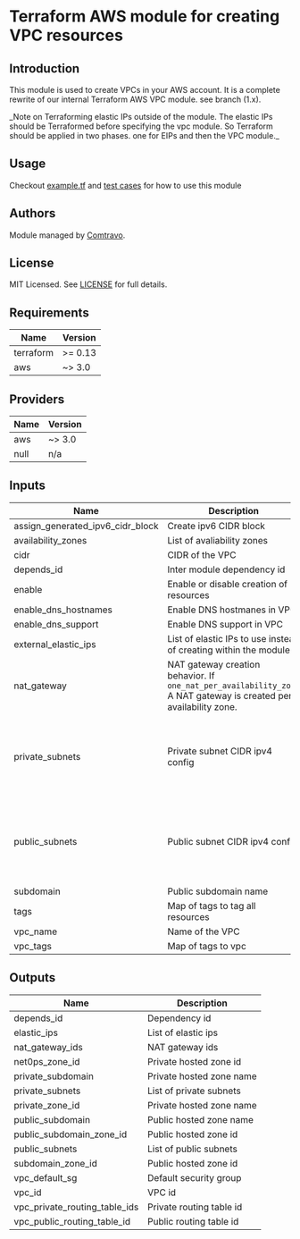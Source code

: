 # Terraform AWS module for creating VPC resources

## Introduction

This module is used to create VPCs in your AWS account. It is a complete rewrite of our internal Terraform AWS VPC module. see branch (1.x).

\_Note on Terraforming elastic IPs outside of the module. The elastic IPs should be Terraformed before specifying the vpc module. So Terraform should be applied in two phases. one for EIPs and then the VPC module.\_

## Usage  
Checkout [example.tf](./examples/example.tf) and [test cases](./test) for how to use this module

## Authors

Module managed by [Comtravo](https://github.com/comtravo).

## License

MIT Licensed. See [LICENSE](LICENSE) for full details.

## Requirements

| Name | Version |
|------|---------|
| terraform | >= 0.13 |
| aws | ~> 3.0 |

## Providers

| Name | Version |
|------|---------|
| aws | ~> 3.0 |
| null | n/a |

## Inputs

| Name | Description | Type | Default | Required |
|------|-------------|------|---------|:--------:|
| assign\_generated\_ipv6\_cidr\_block | Create ipv6 CIDR block | `bool` | `true` | no |
| availability\_zones | List of avaliability zones | `list(string)` | n/a | yes |
| cidr | CIDR of the VPC | `string` | n/a | yes |
| depends\_id | Inter module dependency id | `string` | `""` | no |
| enable | Enable or disable creation of resources | `bool` | `true` | no |
| enable\_dns\_hostnames | Enable DNS hostmanes in VPC | `bool` | `true` | no |
| enable\_dns\_support | Enable DNS support in VPC | `bool` | `true` | no |
| external\_elastic\_ips | List of elastic IPs to use instead of creating within the module | `list(string)` | `[]` | no |
| nat\_gateway | NAT gateway creation behavior. If `one_nat_per_availability_zone` A NAT gateway is created per availability zone. | <pre>object({<br>    behavior = string<br>  })</pre> | <pre>{<br>  "behavior": "one_nat_per_vpc"<br>}</pre> | no |
| private\_subnets | Private subnet CIDR ipv4 config | <pre>object({<br>    number_of_subnets = number<br>    newbits           = number<br>    netnum_offset     = number<br>    tags              = map(string)<br>  })</pre> | <pre>{<br>  "netnum_offset": 0,<br>  "newbits": 8,<br>  "number_of_subnets": 3,<br>  "tags": {}<br>}</pre> | no |
| public\_subnets | Public subnet CIDR ipv4 config | <pre>object({<br>    number_of_subnets = number<br>    newbits           = number<br>    netnum_offset     = number<br>    tags              = map(string)<br>  })</pre> | <pre>{<br>  "netnum_offset": 100,<br>  "newbits": 8,<br>  "number_of_subnets": 3,<br>  "tags": {}<br>}</pre> | no |
| subdomain | Public subdomain name | `string` | `""` | no |
| tags | Map of tags to tag all resources | `map(string)` | `{}` | no |
| vpc\_name | Name of the VPC | `string` | n/a | yes |
| vpc\_tags | Map of tags to vpc | `map(string)` | `{}` | no |

## Outputs

| Name | Description |
|------|-------------|
| depends\_id | Dependency id |
| elastic\_ips | List of elastic ips |
| nat\_gateway\_ids | NAT gateway ids |
| net0ps\_zone\_id | Private hosted zone id |
| private\_subdomain | Private hosted zone name |
| private\_subnets | List of private subnets |
| private\_zone\_id | Private hosted zone name |
| public\_subdomain | Public hosted zone name |
| public\_subdomain\_zone\_id | Public hosted zone id |
| public\_subnets | List of public subnets |
| subdomain\_zone\_id | Public hosted zone id |
| vpc\_default\_sg | Default security group |
| vpc\_id | VPC id |
| vpc\_private\_routing\_table\_ids | Private routing table id |
| vpc\_public\_routing\_table\_id | Public routing table id |
